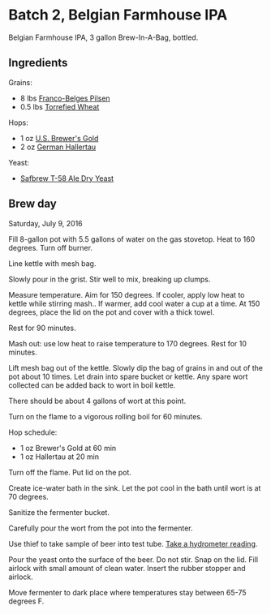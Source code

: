 # Batch 2, Belgian Farmhouse IPA

Belgian Farmhouse IPA, 3 gallon Brew-In-A-Bag, bottled.

## Ingredients

Grains:

* 8 lbs [Franco-Belges Pilsen][belges]
* 0.5 lbs [Torrefied Wheat][wheat]

[belges]: http://www.northernbrewer.com/franco-belges-pilsen-malt
[wheat]: http://www.northernbrewer.com/torrified-wheat

Hops:

* 1 oz [U.S. Brewer's Gold][gold]
* 2 oz [German Hallertau][tau]

[gold]: http://www.northernbrewer.com/us-brewers-gold-hop-pellets
[tau]: http://www.northernbrewer.com/german-hallertau-hop-pellets

Yeast:

* [Safbrew T-58 Ale Dry Yeast][yeast]

[yeast]: http://www.northernbrewer.com/safbrew-t-58

## Brew day

Saturday, July 9, 2016

Fill 8-gallon pot with 5.5 gallons of water on the gas stovetop.
Heat to 160 degrees.
Turn off burner.

Line kettle with mesh bag.

Slowly pour in the grist.
Stir well to mix, breaking up clumps.

Measure temperature.
Aim for 150 degrees.
If cooler, apply low heat to kettle while stirring mash..
If warmer, add cool water a cup at a time.
At 150 degrees,
place the lid on the pot and cover with a thick towel.

Rest for 90 minutes.

Mash out: use low heat to raise temperature to 170 degrees.
Rest for 10 minutes.

Lift mesh bag out of the kettle.
Slowly dip the bag of grains in and out of the pot about 10 times.
Let drain into spare bucket or kettle.
Any spare wort collected can be added back to wort in boil kettle.

There should be about 4 gallons of wort at this point.

Turn on the flame to a vigorous rolling boil for 60 minutes.

Hop schedule:

* 1 oz Brewer's Gold at 60 min
* 1 oz Hallertau at 20 min

Turn off the flame.
Put lid on the pot.

Create ice-water bath in the sink.
Let the pot cool in the bath until wort is at 70 degrees.

Sanitize the fermenter bucket.

Carefully pour the wort from the pot into the fermenter.

Use thief to take sample of beer into test tube.
[Take a hydrometer reading][hydrometer].

[hydrometer]: ../hydrometer.md

Pour the yeast onto the surface of the beer.
Do not stir.
Snap on the lid.
Fill airlock with small amount of clean water.
Insert the rubber stopper and airlock.

Move fermenter to dark place where temperatures stay between 65-75 degrees F.
